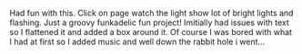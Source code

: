 Had fun with this. Click on page watch the light show lot of bright lights and flashing. Just a groovy funkadelic fun project! Imitially had issues with text so I flattened it and added a box around it. Of course I was bored with what I had at first so I added music and well down the rabbit hole i went...